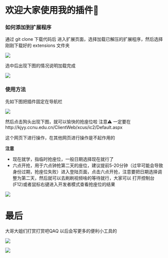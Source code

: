 # 欢迎大家使用我的插件👏



### 如何添加到扩展程序

通过 git clone 下载代码后 进入扩展页面，选择加载已解压的扩展程序，然后选择刚刚下载好的 extensions 文件夹

![](img/1.png)



选中后出现下图的情况说明加载完成

![](img/2.png)

### 使用方法

先如下图把插件固定在导航栏

![](img/4.png)



然后点击狗头出现下图，就可以愉快的抢座位啦
注意⚠️ 一定要在http://kjyy.ccnu.edu.cn/ClientWeb/xcus/ic2/Default.aspx

这个网页下进行操作，在其他网页进行操作是不起作用的

**注意**

+ 现在就学，指临时抢座位，一般日期选择现在就行了
+ 六点开抢，用于六点钟抢第二天的座位，建议提前5-20分钟（过早可能会导致身份过期，抢座位失败）进入登陆页面，点击六点开抢，注意要把日期选择调整为第二天，然后就可以去刷刷视频啥的等待就行，大家可以 打开控制台(F12)或者鼠标右键进入开发者模式查看抢座位的结果

![](img/3.png)



# 最后 

大哥大姐们打赏打赏吧QAQ 以后会写更多的便利小工具的

![](img/zfb.jpeg)

![](img/wx.jpeg)